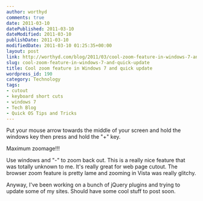 ```yaml
---
author: worthyd
comments: true
date: 2011-03-10 
datePublished: 2011-03-10  
dateModified: 2011-03-10 
publishDate: 2011-03-10  
modifiedDate: 2011-03-10 01:25:35+00:00
layout: post
link: http://worthyd.com/blog/2011/03/cool-zoom-feature-in-windows-7-and-quick-update/
slug: cool-zoom-feature-in-windows-7-and-quick-update
title: Cool zoom feature in Windows 7 and quick update
wordpress_id: 190
category: Technology
tags:
- cutout
- keyboard short cuts
- windows 7
- Tech Blog
- Quick OS Tips and Tricks
---
```


Put your mouse arrow towards the middle of your screen and hold the windows key then press and hold the "+" key.  

Maximum zoomage!!!  

Use windows and "-" to zoom back out.  This is a really nice feature that was totally unknown to me. It's really great for web page cutout. The browser zoom feature is pretty lame and zooming in Vista was really glitchy. 

Anyway, I've been working on a bunch of jQuery plugins and trying to update some of my sites.  Should have some cool stuff to post soon.
